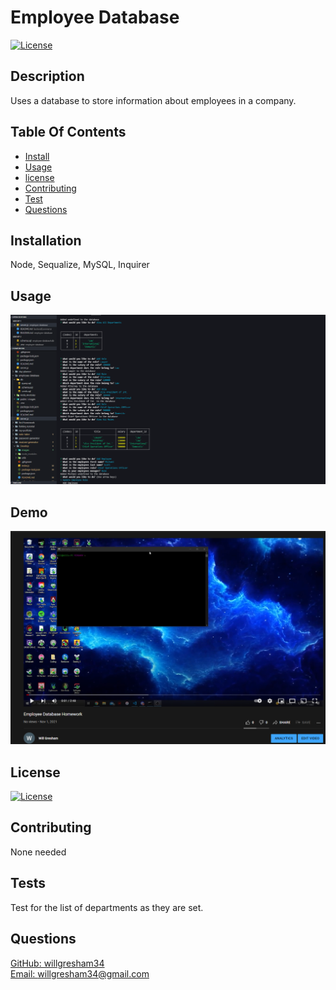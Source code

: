 # Employee Database

[![License](https://img.shields.io/badge/License-MIT-brightgreen)](https://opensource.org/licenses/MIT)

## Description

Uses a database to store information about employees in a company.

## Table Of Contents

- [Install](#installs)
- [Usage](#usage)
- [license](#license)
- [Contributing](#contributing)
- [Test](#test)
- [Questions](#questions)

## Installation

Node, Sequalize, MySQL, Inquirer

## Usage

![header image](./public/images/Screenshot.png)

## Demo

[![Demo Img](/public/images/youtube.png)](https://www.youtube.com/watch?v=yfcX1FomZIg)

## License

[![License](https://img.shields.io/badge/License-MIT-brightgreen)](https://opensource.org/licenses/MIT)

## Contributing

None needed

## Tests

Test for the list of departments as they are set.

## Questions

[GitHub: willgresham34](https://github.com/willgresham34) <br>
[Email: willgresham34@gmail.com](mailto:willgresham34@gmail.com)
